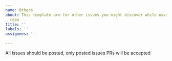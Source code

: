 ```yaml
---
name: Others
about: This template are for other issues you might discover while navigating this
  repo
title: ''
labels: ''
assignees: ''

---
```


All issues should be posted, only posted issues PRs will be accepted
